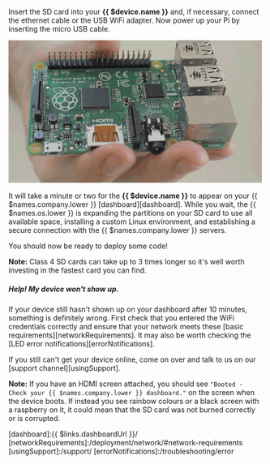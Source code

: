 Insert the SD card into your **{{ $device.name }}** and, if necessary, connect the ethernet cable or the USB WiFi adapter. Now power up your Pi by inserting the micro USB cable.

![insert SD](/img/gifs/insert-sd.gif)

It will take a minute or two for the **{{ $device.name }}** to appear on your {{ $names.company.lower }} [dashboard][dashboard]. While you wait, the {{ $names.os.lower }} is expanding the partitions on your SD card to use all available space, installing a custom Linux environment, and establishing a secure connection with the {{ $names.company.lower }} servers.

You should now be ready to deploy some code!

__Note:__ Class 4 SD cards can take up to 3 times longer so it's well worth investing in the fastest card you can find.

##### Help! My device won't show up.
If your device still hasn't shown up on your dashboard after 10 minutes, something is definitely wrong. First check that you entered the WiFi credentials correctly and ensure that your network meets these [basic requirements][networkRequirements]. It may also be worth checking the [LED error notifications][errorNotifications].

If you still can't get your device online, come on over and talk to us on our [support channel][usingSupport].

__Note:__ If you have an HDMI screen attached, you should see `"Booted - Check your {{ $names.company.lower }} dashboard."` on the screen when the device boots. If instead you see rainbow colours or a black screen with a raspberry on it, it could mean that the SD card was not burned correctly or is corrupted.

[dashboard]:{{ $links.dashboardUrl }}/
[networkRequirements]:/deployment/network/#network-requirements
[usingSupport]:/support/
[errorNotifications]:/troubleshooting/error

